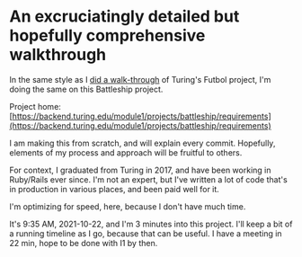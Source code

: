 # An excruciatingly detailed but hopefully comprehensive walkthrough

In the same style as I [did a walk-through](https://github.com/josh-works/futbol) of Turing's Futbol project, I'm doing the same on this Battleship project.

Project home: [https://backend.turing.edu/module1/projects/battleship/requirements](https://backend.turing.edu/module1/projects/battleship/requirements)

I am making this from scratch, and will explain every commit. Hopefully, elements of my process and approach will be fruitful to others. 

For context, I graduated from Turing in 2017, and have been working in Ruby/Rails ever since. I'm not an expert, but I've written a lot of code that's in production in various places, and been paid well for it. 

I'm optimizing for speed, here, because I don't have much time. 

It's 9:35 AM, 2021-10-22, and I'm 3 minutes into this project. I'll keep a bit of a running timeline as I go, because that can be useful. I have a meeting in 22 min, hope to be done with I1 by then.

